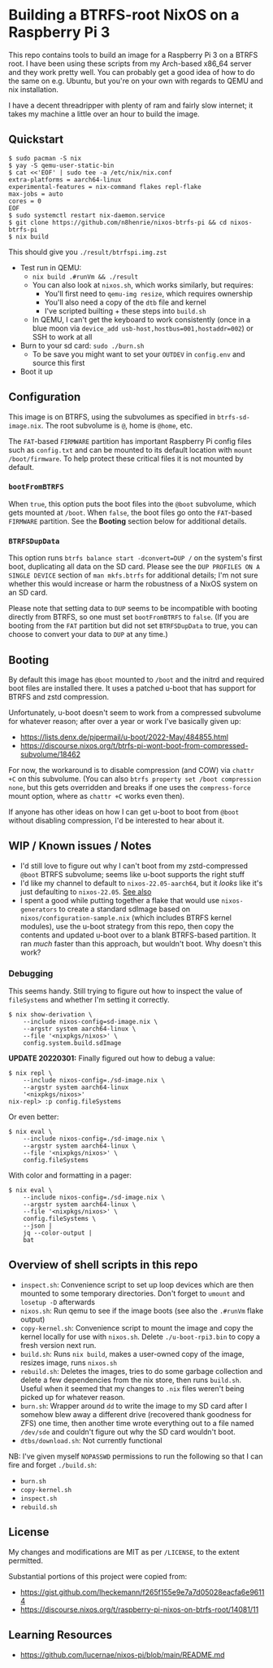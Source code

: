 # Building a BTRFS-root NixOS on a Raspberry Pi 3

This repo contains tools to build an image for a Raspberry Pi 3 on a BTRFS
root. I have been using these scripts from my Arch-based x86_64 server and they
work pretty well. You can probably get a good idea of how to do the same on
e.g. Ubuntu, but you're on your own with regards to QEMU and nix installation.

I have a decent threadripper with plenty of ram and fairly slow internet; it
takes my machine a little over an hour to build the image.

## Quickstart

```console
$ sudo pacman -S nix
$ yay -S qemu-user-static-bin
$ cat <<'EOF' | sudo tee -a /etc/nix/nix.conf
extra-platforms = aarch64-linux
experimental-features = nix-command flakes repl-flake
max-jobs = auto
cores = 0
EOF
$ sudo systemctl restart nix-daemon.service
$ git clone https://github.com/n8henrie/nixos-btrfs-pi && cd nixos-btrfs-pi
$ nix build
```

This should give you `./result/btrfspi.img.zst`

- Test run in QEMU:
    - `nix build .#runVm && ./result`
    - You can also look at `nixos.sh`, which works similarly, but requires:
        - You'll first need to `qemu-img resize`, which requires ownership
        - You'll also need a copy of the `dtb` file and kernel
        - I've scripted builting + these steps into `build.sh`
    - In QEMU, I can't get the keyboard to work consistently (once in a blue
      moon via `device_add usb-host,hostbus=001,hostaddr=002`) or SSH to work
      at all
- Burn to your sd card: `sudo ./burn.sh`
    - To be save you might want to set your `OUTDEV` in `config.env` and source
      this first
- Boot it up

## Configuration

This image is on BTRFS, using the subvolumes as specified in
`btrfs-sd-image.nix`. The root subvolume is `@`, home is `@home`, etc.

The `FAT`-based `FIRMWARE` partition has important Raspberry Pi config files
such as `config.txt` and can be mounted to its default location with `mount
/boot/firmware`. To help protect these critical files it is not mounted by
default.

### `bootFromBTRFS`

When `true`, this option puts the boot files into the `@boot` subvolume, which
gets mounted at `/boot`. When `false`, the boot files go onto the `FAT`-based
`FIRMWARE` partition. See the **Booting** section below for additional details.

### `BTRFSDupData`

This option runs `btrfs balance start -dconvert=DUP /` on the system's first
boot, duplicating all data on the SD card. Please see the `DUP PROFILES ON A
SINGLE DEVICE` section of `man mkfs.btrfs` for additional details; I'm not sure
whether this would increase or harm the robustness of a NixOS system on an SD
card.

Please note that setting data to `DUP` seems to be incompatible with booting
directly from BTRFS, so one must set `bootFromBTRFS` to `false`. (If you are
booting from the `FAT` partition but did not set `BTRFSDupData` to true, you
can choose to convert your data to `DUP` at any time.)

## Booting

By default this image has `@boot` mounted to `/boot` and the initrd and
required boot files are installed there. It uses a patched u-boot that has
support for BTRFS and zstd compression.

Unfortunately, u-boot doesn't seem to work from a compressed subvolume for
whatever reason; after over a year or work I've basically given up:

- <https://lists.denx.de/pipermail/u-boot/2022-May/484855.html>
- <https://discourse.nixos.org/t/btrfs-pi-wont-boot-from-compressed-subvolume/18462>

For now, the workaround is to disable compression (and COW) via `chattr +C` on
this subvolume. (You can also `btrfs property set /boot compression none`, but
this gets overridden and breaks if one uses the `compress-force` mount option,
where as `chattr +C` works even then).

If anyone has other ideas on how I can get u-boot to boot from `@boot` without
disabling compression, I'd be interested to hear about it.

## WIP / Known issues / Notes

- I'd still love to figure out why I can't boot from my zstd-compressed `@boot`
  BTRFS subvolume; seems like u-boot supports the right stuff
- I'd like my channel to default to `nixos-22.05-aarch64`, but it *looks* like
  it's just defaulting to `nixos-22.05`. [See
  also](https://discourse.nixos.org/t/can-i-create-an-sdimage-with-a-preconfigured-default-channel/19593)
- I spent a good while putting together a flake that would use
  `nixos-generators` to create a standard sdImage based on
  `nixos/configuration-sample.nix` (which includes BTRFS kernel modules), use
  the u-boot strategy from this repo, then copy the contents and updated u-boot
  over to a blank BTRFS-based partition. It ran *much* faster than this
  approach, but wouldn't boot. Why doesn't this work?

### Debugging

This seems handy. Still trying to figure out how to inspect the value of
`fileSystems` and whether I'm setting it correctly.

```console
$ nix show-derivation \
    --include nixos-config=sd-image.nix \
    --argstr system aarch64-linux \
    --file '<nixpkgs/nixos>' \
    config.system.build.sdImage
```

**UPDATE 20220301:** Finally figured out how to debug a value:


```console
$ nix repl \
    --include nixos-config=./sd-image.nix \
    --argstr system aarch64-linux
    '<nixpkgs/nixos>'
nix-repl> :p config.fileSystems
```

Or even better:

```console
$ nix eval \
    --include nixos-config=./sd-image.nix \
    --argstr system aarch64-linux \
    --file '<nixpkgs/nixos>' \
    config.fileSystems
```

With color and formatting in a pager:

```console
$ nix eval \
    --include nixos-config=./sd-image.nix \
    --argstr system aarch64-linux \
    --file '<nixpkgs/nixos>' \
    config.fileSystems \
    --json |
    jq --color-output |
    bat
```

## Overview of shell scripts in this repo

- `inspect.sh`: Convenience script to set up loop devices which are then
  mounted to some temporary directories. Don't forget to `umount` and `losetup
  -D` afterwards
- `nixos.sh`: Run qemu to see if the image boots (see also the `.#runVm` flake
  output)
- `copy-kernel.sh`: Convenience script to mount the image and copy the kernel
  locally for use with `nixos.sh`. Delete `./u-boot-rpi3.bin` to copy a fresh
  version next run.
- `build.sh`: Runs `nix build`, makes a user-owned copy of the image, resizes
  image, runs `nixos.sh`
- `rebuild.sh`: Deletes the images, tries to do some garbage collection and
  delete a few dependencies from the nix store, then runs `build.sh`. Useful
  when it seemed that my changes to `.nix` files weren't being picked up for
  whatever reason.
- `burn.sh`: Wrapper around `dd` to write the image to my SD card after I
  somehow blew away a different drive (recovered thank goodness for ZFS) one
  time, then another time wrote everything out to a file named `/dev/sde` and
  couldn't figure out why the SD card wouldn't boot.
- `dtbs/download.sh`: Not currently functional

NB: I've given myself `NOPASSWD` permissions to run the following so that I can
fire and forget `./build.sh`:

- `burn.sh`
- `copy-kernel.sh`
- `inspect.sh`
- `rebuild.sh`

## License

My changes and modifications are MIT as per `/LICENSE`, to the extent
permitted.

Substantial portions of this project were copied from:

- <https://gist.github.com/lheckemann/f265f155e9e7a7d05028eacfa6e96114>
- <https://discourse.nixos.org/t/raspberry-pi-nixos-on-btrfs-root/14081/11>

## Learning Resources

- https://github.com/lucernae/nixos-pi/blob/main/README.md
